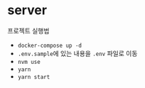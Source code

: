 # server

프로젝트 실행법

* `docker-compose up -d`
* `.env.sample`에 있는 내용을 `.env` 파일로 이동
* `nvm use`
* `yarn`
* `yarn start`

